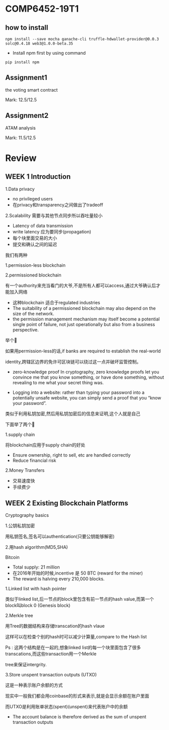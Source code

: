 # COMP6452-19T1

## how to install

`npm install --save mocha ganache-cli truffle-hdwallet-provider@0.0.3 solc@0.4.18 web3@1.0.0-beta.35 `

* Install npm first by using command 

`pip install npm`

## Assignment1

the voting smart contract

Mark: 12.5/12.5

## Assignment2

ATAM analysis

Mark: 11.5/12.5

# Review
## WEEK 1 Introduction
1.Data privacy
* no privileged users
* 在privacy和transparency之间做出了tradeoff

2.Scalability
需要与其他节点同步所以吞吐量较小
* Latency of data transmission 
* write latency 应为要同步(propagation)
* 每个块里面交易的大小
* 提交和确认之间的延迟 

我们有两种

1.permission-less blockchain 

2.permissioned  blockchain

有一个authority来充当看门的大爷,不是所有人都可以access,通过大爷确认后才能加入网络

* 这种blockchain 适合于regulated industries
* The suitability of a permissioned blockchain may also depend on the size of the network.
* the permission management mechanism may itself become a potential single point of failure, not just operationally but also from a business perspective.

举个🌰

如果用permission-less的话,if banks are required to establish the real-world 

identity,跨辖区边界的免许可区块链可以绕过这一点并破坏监管控制。


- zero-knowledge proof 
In cryptography, zero knowledge proofs let you convince me that you know something, or have done something, without revealing to me what your secret thing was.

* Logging into a website: rather than typing your password into a potentially unsafe website, you can simply send a proof that you “know your password”.

类似于利用私钥加密,然后用私钥加密后的信息来证明,这个人就是自己

下面举了两个🌰

1.supply chain

将blockchain应用于supply chain的好处
*  Ensure ownership, right to sell, etc are handled correctly
*  Reduce financial risk

2.Money Transfers
* 交易速度快
* 手续费少

## WEEK 2 Existing Blockchain Platforms

Cryptography basics

1.公钥私钥加密

用私钥签名,签名可以authentication(只要公钥能够解密)

2.用hash algorithm(MD5,SHA)

Bitcoin

* Total supply: 21 million
* 在2016年开始的时候,incentive 是 50 BTC (reward for the miner)
* The reward is halving every 210,000 blocks.

1.Linked list with hash pointer

类似于linked list,后一节点的block里包含有前一节点的hash value,而第一个block叫block 0 (Genesis block)

2.Merkle tree

用Tree的数据结构来存储transcation的hash vlaue

这样可以在检查个别的hash时可以减少计算量,compare to the Hash list 

Ps : 这两个结构是在一起的,想象linked list的每一个块里面包含了很多transcations,而这些transaction用一个Merkle 

tree来保证intergrity.

3.Store unspent transaction outputs (UTXO)

这是一种表示账户余额的方式

现实中一般我们都会用coinbase的形式来表示,就是会显示余额在账户里面

而UTXO是利用账单状态(spent)(unspent)来代表账户中的余额

* The account balance is therefore derived as the sum of unspent transaction outputs 




